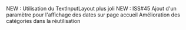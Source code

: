 NEW : Utilisation du TextInputLayout plus joli
NEW : ISS#45 Ajout d'un paramètre pour l'affichage des dates sur page accueil
Amélioration des catégories dans la réutilisation